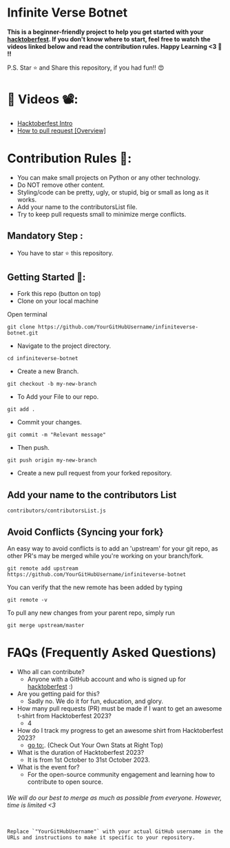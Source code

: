 # Infinite Verse Botnet

**This is a beginner-friendly project to help you get started with your [hacktoberfest](https://hacktoberfest.digitalocean.com/). If you don't know where to start, feel free to watch the videos linked below and read the contribution rules. Happy Learning <3 💙 !!**

P.S. Star ⭐ and Share this repository, if you had fun!! 😍

# 📌 Videos 📽️:

- [Hacktoberfest Intro](https://youtu.be/K5nzruz1FpA?si=ehf0mrrJ8xsGvxNe)
- [How to pull request [Overview]]()

# Contribution Rules 📌:
- You can make small projects on Python or any other technology.
- Do NOT remove other content.
- Styling/code can be pretty, ugly, or stupid, big or small as long as it works.
- Add your name to the contributorsList file.
- Try to keep pull requests small to minimize merge conflicts.

## Mandatory Step :
- You have to star ⭐ this repository.

## Getting Started 🚀:

- Fork this repo (button on top)
- Clone on your local machine

Open terminal
```
git clone https://github.com/YourGitHubUsername/infiniteverse-botnet.git
```

- Navigate to the project directory.

```
cd infiniteverse-botnet
```

- Create a new Branch.

```
git checkout -b my-new-branch
```

- To Add your File to our repo.

```
git add .
```

- Commit your changes.

```
git commit -m "Relevant message"
```

- Then push.

```
git push origin my-new-branch
```

- Create a new pull request from your forked repository.

## Add your name to the contributors List

`contributors/contributorsList.js`

## Avoid Conflicts {Syncing your fork}

An easy way to avoid conflicts is to add an 'upstream' for your git repo, as other PR's may be merged while you're working on your branch/fork.

```
git remote add upstream https://github.com/YourGitHubUsername/infiniteverse-botnet
```

You can verify that the new remote has been added by typing
```
git remote -v
```

To pull any new changes from your parent repo, simply run
```
git merge upstream/master
```

# FAQs (Frequently Asked Questions)

- Who all can contribute?
  - Anyone with a GitHub account and who is signed up for [hacktoberfest](https://hacktoberfest.digitalocean.com/) :)
- Are you getting paid for this?
  - Sadly no. We do it for fun, education, and glory.
- How many pull requests (PR) must be made if I want to get an awesome t-shirt from Hacktoberfest 2023?
  - 4
- How do I track my progress to get an awesome shirt from Hacktoberfest 2023?
  - [go to:](https://hacktoberfest.digitalocean.com/profile/). (Check Out Your Own Stats at Right Top)
- What is the duration of Hacktoberfest 2023?
  - It is from 1st October to 31st October 2023.
- What is the event for?
  - For the open-source community engagement and learning how to contribute to open source.

###### We will do our best to merge as much as possible from everyone. However, time is limited <3
```

Replace `"YourGitHubUsername"` with your actual GitHub username in the URLs and instructions to make it specific to your repository.
